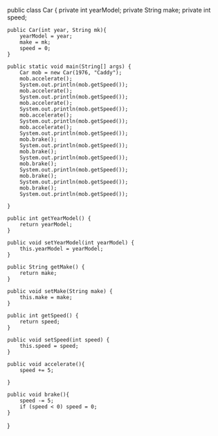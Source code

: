 public class Car {
	private int yearModel;
	private String make;
	private int speed;
	
	public Car(int year, String mk){
		yearModel = year;
		make = mk;
		speed = 0;
	}
	
	public static void main(String[] args) {
		Car mob = new Car(1976, "Caddy");
		mob.accelerate();
		System.out.println(mob.getSpeed());
		mob.accelerate();
		System.out.println(mob.getSpeed());
		mob.accelerate();
		System.out.println(mob.getSpeed());
		mob.accelerate();
		System.out.println(mob.getSpeed());
		mob.accelerate();
		System.out.println(mob.getSpeed());
		mob.brake();
		System.out.println(mob.getSpeed());
		mob.brake();
		System.out.println(mob.getSpeed());
		mob.brake();
		System.out.println(mob.getSpeed());
		mob.brake();
		System.out.println(mob.getSpeed());
		mob.brake();
		System.out.println(mob.getSpeed());
		
	}

	public int getYearModel() {
		return yearModel;
	}

	public void setYearModel(int yearModel) {
		this.yearModel = yearModel;
	}

	public String getMake() {
		return make;
	}

	public void setMake(String make) {
		this.make = make;
	}

	public int getSpeed() {
		return speed;
	}

	public void setSpeed(int speed) {
		this.speed = speed;
	}
	
	public void accelerate(){
		speed += 5;
		
	}
	
	public void brake(){
		speed -= 5;
		if (speed < 0) speed = 0;
	}
	
}
